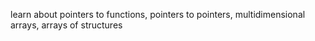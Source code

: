 learn about pointers to functions, pointers to pointers, multidimensional arrays, arrays of structures
